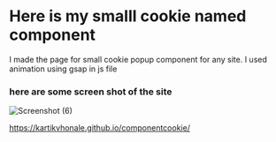 # Here is my smalll cookie named component
I made the page for small cookie popup component for any site. I used animation using gsap in js file
### here are some screen shot of the site

![Screenshot (6)](https://user-images.githubusercontent.com/98228313/234474279-16ab0bf4-6a9f-4d6d-8b27-f4d86c0c97b1.png)

https://kartikvhonale.github.io/componentcookie/
